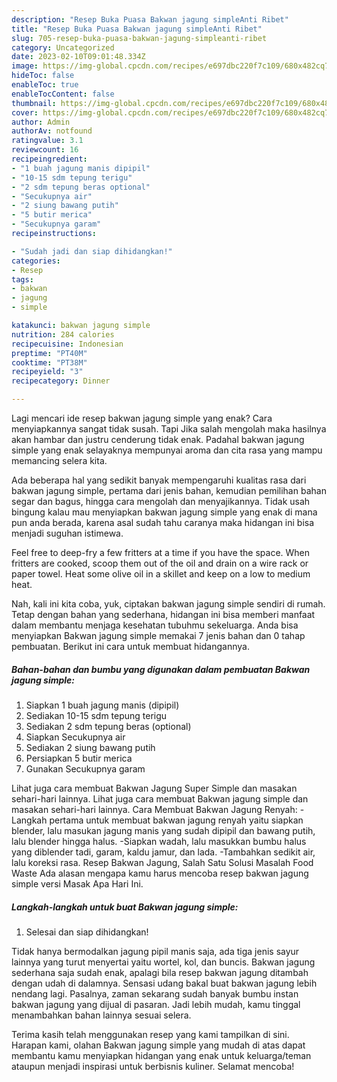 ```yaml
---
description: "Resep Buka Puasa Bakwan jagung simpleAnti Ribet"
title: "Resep Buka Puasa Bakwan jagung simpleAnti Ribet"
slug: 705-resep-buka-puasa-bakwan-jagung-simpleanti-ribet
category: Uncategorized
date: 2023-02-10T09:01:48.334Z
image: https://img-global.cpcdn.com/recipes/e697dbc220f7c109/680x482cq70/bakwan-jagung-simple-foto-resep-utama.jpg
hideToc: false
enableToc: true
enableTocContent: false
thumbnail: https://img-global.cpcdn.com/recipes/e697dbc220f7c109/680x482cq70/bakwan-jagung-simple-foto-resep-utama.jpg
cover: https://img-global.cpcdn.com/recipes/e697dbc220f7c109/680x482cq70/bakwan-jagung-simple-foto-resep-utama.jpg
author: Admin
authorAv: notfound
ratingvalue: 3.1
reviewcount: 16
recipeingredient:
- "1 buah jagung manis dipipil"
- "10-15 sdm tepung terigu"
- "2 sdm tepung beras optional"
- "Secukupnya air"
- "2 siung bawang putih"
- "5 butir merica"
- "Secukupnya garam"
recipeinstructions:

- "Sudah jadi dan siap dihidangkan!"
categories:
- Resep
tags:
- bakwan
- jagung
- simple

katakunci: bakwan jagung simple 
nutrition: 284 calories
recipecuisine: Indonesian
preptime: "PT40M"
cooktime: "PT38M"
recipeyield: "3"
recipecategory: Dinner

---
```



Lagi mencari ide resep bakwan jagung simple yang enak? Cara menyiapkannya sangat tidak susah. Tapi Jika salah mengolah maka hasilnya akan hambar dan justru cenderung tidak enak. Padahal bakwan jagung simple yang enak selayaknya mempunyai aroma dan cita rasa yang mampu memancing selera kita.


Ada beberapa hal yang sedikit banyak mempengaruhi kualitas rasa dari bakwan jagung simple, pertama dari jenis bahan, kemudian pemilihan bahan segar dan bagus, hingga cara mengolah dan menyajikannya. Tidak usah bingung kalau mau menyiapkan bakwan jagung simple yang enak di mana pun anda berada, karena asal sudah tahu caranya maka hidangan ini bisa menjadi suguhan istimewa.

Feel free to deep-fry a few fritters at a time if you have the space. When fritters are cooked, scoop them out of the oil and drain on a wire rack or paper towel. Heat some olive oil in a skillet and keep on a low to medium heat.


Nah, kali ini kita coba, yuk, ciptakan bakwan jagung simple sendiri di rumah. Tetap dengan bahan yang sederhana, hidangan ini bisa memberi manfaat dalam membantu menjaga kesehatan tubuhmu sekeluarga. Anda bisa menyiapkan Bakwan jagung simple memakai 7 jenis bahan dan 0 tahap pembuatan. Berikut ini cara untuk membuat hidangannya.

<!--inarticleads1-->

##### Bahan-bahan dan bumbu yang digunakan dalam pembuatan Bakwan jagung simple:

1. Siapkan 1 buah jagung manis (dipipil)
1. Sediakan 10-15 sdm tepung terigu
1. Sediakan 2 sdm tepung beras (optional)
1. Siapkan Secukupnya air
1. Sediakan 2 siung bawang putih
1. Persiapkan 5 butir merica
1. Gunakan Secukupnya garam


Lihat juga cara membuat Bakwan Jagung Super Simple dan masakan sehari-hari lainnya. Lihat juga cara membuat Bakwan jagung simple dan masakan sehari-hari lainnya. Cara Membuat Bakwan Jagung Renyah: -Langkah pertama untuk membuat bakwan jagung renyah yaitu siapkan blender, lalu masukan jagung manis yang sudah dipipil dan bawang putih, lalu blender hingga halus. -Siapkan wadah, lalu masukkan bumbu halus yang diblender tadi, garam, kaldu jamur, dan lada. -Tambahkan sedikit air, lalu koreksi rasa. Resep Bakwan Jagung, Salah Satu Solusi Masalah Food Waste Ada alasan mengapa kamu harus mencoba resep bakwan jagung simple versi Masak Apa Hari Ini. 

<!--inarticleads2-->

##### Langkah-langkah untuk buat Bakwan jagung simple:


1. Selesai dan siap dihidangkan!

Tidak hanya bermodalkan jagung pipil manis saja, ada tiga jenis sayur lainnya yang turut menyertai yaitu wortel, kol, dan buncis. Bakwan jagung sederhana saja sudah enak, apalagi bila resep bakwan jagung ditambah dengan udah di dalamnya. Sensasi udang bakal buat bakwan jagung lebih nendang lagi. Pasalnya, zaman sekarang sudah banyak bumbu instan bakwan jagung yang dijual di pasaran. Jadi lebih mudah, kamu tinggal menambahkan bahan lainnya sesuai selera. 

Terima kasih telah menggunakan resep yang kami tampilkan di sini. Harapan kami, olahan Bakwan jagung simple yang mudah di atas dapat membantu kamu menyiapkan hidangan yang enak untuk keluarga/teman ataupun menjadi inspirasi untuk berbisnis kuliner. Selamat mencoba!
